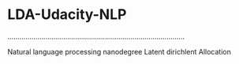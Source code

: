 # LDA-Udacity-NLP
.........................................................................................

Natural language processing nanodegree Latent dirichlent Allocation
